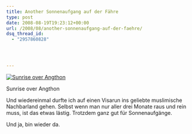 ```yaml
---
title: Another Sonnenaufgang auf der Fähre
type: post
date: 2008-08-19T19:23:12+00:00
url: /2008/08/another-sonnenaufgang-auf-der-faehre/
dsq_thread_id:
  - "2957860828"




---
```

<div class="flickr">
  <a href="http://www.flickr.com/photos/schreibblogade/2780734964/" title="Sunrise over Angthon"><img src="//farm4.static.flickr.com/3152/2780734964_85fc76508b.jpg" alt="Sunrise over Angthon" /></a></p>

  <p>
    Sunrise over Angthon
  </p>
</div>

Und wiedereinmal durfte ich auf einen Visarun ins geliebte muslimische Nachbarland gehen. Selbst wenn man nur aller drei Monate raus und rein muss, ist das etwas lästig. Trotzdem ganz gut für Sonnenaufgänge.

Und ja, bin wieder da.
